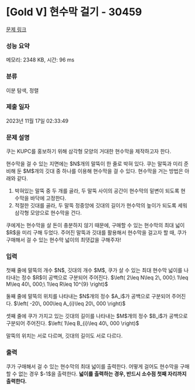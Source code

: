 # [Gold V] 현수막 걸기 - 30459 

[문제 링크](https://www.acmicpc.net/problem/30459) 

### 성능 요약

메모리: 2348 KB, 시간: 96 ms

### 분류

이분 탐색, 정렬

### 제출 일자

2023년 11월 17일 02:33:49

### 문제 설명

<p>쿠는 KUPC를 홍보하기 위해 삼각형 모양의 거대한 현수막을 제작하고자 한다.</p>

<p>현수막을 걸 수 있는 지면에는 $N$개의 말뚝이 한 줄로 박혀 있다. 쿠는 말뚝과 미리 준비해 둔 $M$개의 깃대 중 하나를 이용해 현수막을 걸 수 있다. 현수막을 거는 방법은 아래와 같다.</p>

<ol>
	<li>박혀있는 말뚝 중 두 개를 골라, 두 말뚝 사이의 공간이 현수막의 밑변이 되도록 현수막을 바닥에 고정한다.</li>
	<li>적절한 깃대를 골라, 두 말뚝 정중앙에 깃대의 길이가 현수막의 높이가 되도록 세워 삼각형 모양으로 현수막을 건다.</li>
</ol>

<p>쿠에게는 현수막을 살 돈이 충분하지 않기 때문에, 구매할 수 있는 현수막의 최대 넓이 $R$을 미리 구해 두었다. 주어진 말뚝과 깃대를 활용해서 현수막을 걸고자 할 때, 쿠가 구매해서 걸 수 있는 현수막 넓이의 최댓값을 구해주자!</p>

### 입력 

 <p>첫째 줄에 말뚝의 개수 $N$, 깃대의 개수 $M$, 쿠가 살 수 있는 최대 현수막 넓이를 나타내는 정수 $R$이 공백으로 구분되어 주어진다. $\left( 2\leq N\leq 2\, 000;\ 1\leq M\leq 40\, 000;\ 1\leq R\leq 10^{9} \right)$</p>

<p>둘째 줄에 말뚝의 위치를 나타내는 $N$개의 정수 $A_i$가 공백으로 구분되어 주어진다. $\left( -20\, 000\leq A_{i}\leq 20\, 000 \right)$</p>

<p>셋째 줄에 쿠가 가지고 있는 깃대의 길이를 나타내는 $M$개의 정수 $B_i$가 공백으로 구분되어 주어진다. $\left( 1\leq B_{i}\leq 40\, 000 \right)$</p>

<p>말뚝의 위치는 서로 다르며, 깃대의 길이도 서로 다르다.</p>

### 출력 

 <p>쿠가 구매해서 걸 수 있는 현수막의 최대 넓이를 출력한다. 어떻게 걸어도 현수막을 구매할 수 없는 경우 $-1$을 출력한다. <strong>넓이를 출력하는 경우, 반드시 소수점 첫째 자리까지 출력한다.</strong></p>

